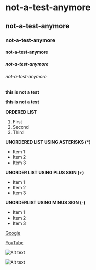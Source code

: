   # not-a-test-anymore
## not-a-test-anymore
### not-a-test-anymore
#### not-a-test-anymore
##### not-a-test-anymore
###### not-a-test-anymore

**this is not a test**

__this is not a test__

**ORDERED LIST**
1.  First
2.  Second
3.  Third

**UNORDERED LIST USING ASTERISKS (*)**
* Item 1
* Item 2
* Item 3

**UNORDER LIST USING PLUS SIGN (+)**
+ Item 1
+ Item 2
+ Item 3

**UNORDERLIST USING MINUS SIGN (-)**
- Item 1
- Item 2
- Item 3

[Google](https://www.google.co.uk/)

[YouTube](https://www.youtube.com/)

![Alt text](https://meanderingwild.com/wp-content/uploads/2023/04/sunflower-personality.jpeg)

![Alt text](https://meanderingwild.com/wp-content/uploads/2023/04/sunflower-personality.jpeg "Sunflower")
